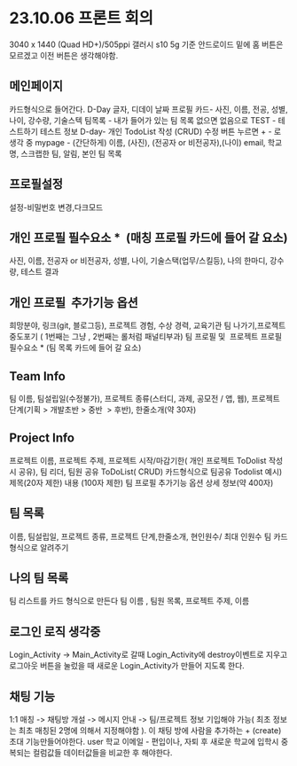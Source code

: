 # 23.10.06 프론트 회의
3040 x 1440 (Quad HD+)/505ppi 갤러시 s10 5g 기준
안드로이드 밑에 홈 버튼은 모르겠고 이전 버튼은 생각해야함.

## 메인페이지
카드형식으로 들어간다. D-Day 글자, 디데이 날짜
프로필 카드- 사진, 이름, 전공, 성별,나이, 강수량, 기술스텍
팀목록 - 내가 들어가 있는 팀 목록 없으면 없음으로
TEST - 테스트하기 테스트 정보
D-day- 개인 TodoList 작성 (CRUD) 수정 버튼 누르면 + - 로 생각 중
mypage - (간단하게)
이름, (사진), (전공자 or 비전공자),(나이) email, 학교명, 스크랩한 팀, 알림, 본인 팀 목록

## 프로필설정
설정-비밀번호 변경,다크모드  

## 개인 프로필 필수요소 *  (매칭 프로필 카드에 들어 갈 요소)
사진, 이름, 전공자 or 비전공자, 성별, 나이, 기술스택(업무/스킬등), 나의 한마디, 강수량, 테스트 결과

## 개인 프로필  추가기능 옵션
희망분야, 링크(git, 블로그등), 프로젝트 경험, 수상 경력, 교육기관
팀 나가기,프로젝트 중도포기 ( 1번째는 그냥 , 2번째는 롤처럼 패널티부과)
팀 프로필 및  프로젝트 프로필 필수요소 * (팀 목록 카드에 들어 갈 요소)

## Team Info
팀 이름, 팀설립일(수정불가), 프로젝트 종류(스터디, 과제, 공모전 / 앱, 웹), 프로젝트 단계(기획 > 개발초반 > 중반  > 후반), 한줄소개(약 30자)

## Project Info
프로젝트 이름, 프로젝트 주제, 프로젝트 시작/마감기한( 개인 프로젝트 ToDolist 작성시 공유),
팀 리더, 팀원 공유 ToDoList( CRUD) 카드형식으로
팀공유 Todolist 예시) 제목(20자 제한) 내용 (100자 제한)
팀 프로필 추가기능 옵션
상세 정보(약 400자)

## 팀 목록
이름, 팀설립일, 프로젝트 종류, 프로젝트 단계,한줄소개, 현인원수/ 최대 인원수
팀 카드 형식으로 알려주기

## 나의 팀 목록 
팀 리스트를 카드 형식으로 만든다
팀 이름 , 팀원 목록, 프로젝트 주제, 이름

## 로그인 로직 생각중
Login_Activity -> Main_Activity로 갈때 Login_Activity에 destroy이벤트로 지우고
로그아웃 버튼을 눌렀을 때 새로운 Login_Activity가 만들어 지도록 한다.

## 채팅 기능
1:1 매칭 -> 채팅방 개설 -> 메시지 안내 -> 팀/프로젝트 정보 기입해야 가능( 최초 정보는 최초 매칭된 2명에 의해서 지정해야함 ).
이 채팅 방에 사람을 추가하는 + (create) 초대 기능만들어야한다.
user 학교 이메일 - 편입이나, 자퇴 후 새로운 학교에 입학시 중복되는 컬럼값들 데이터값들을 비교한 후 해야한다.
